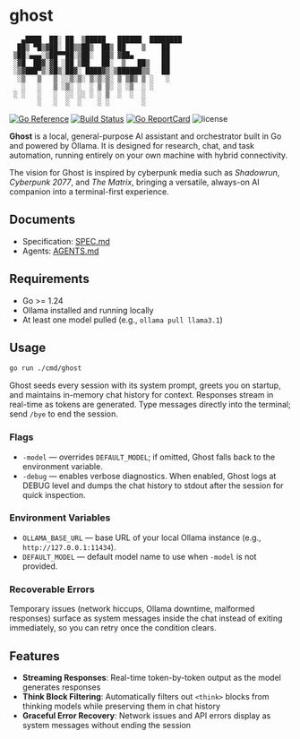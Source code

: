 # ghost

```text
   ▄████  ██░ ██  ▒█████   ██████  ████████
  ██▒ ▀█▒▓██░ ██▒▒██▒  ██▒ ██    ▒    ██
 ▒██░▄▄▄░▒██▀▀██░▒██░  ██▒ ▓██▄       ██
 ░▓█  ██▓░▓█ ░██ ▒██   ██░  ▒   ██▒   ██
 ░▒▓███▀▒░▓█▒░██▓░ ████▓▒░▒██████▒▒   ██
  ░▒   ▒   ▒ ░░▒░▒░ ▒░▒░▒░ ▒ ▒▓▒ ▒ ░   ░
   ░   ░   ▒ ░▒░ ░  ░ ▒ ▒░ ░ ░▒  ░ ░
 ░ ░   ░   ░  ░░ ░░ ░ ░ ▒  ░  ░  ░
       ░   ░  ░  ░    ░ ░        ░
```

[![Go Reference](https://pkg.go.dev/badge/github.com/theantichris/ghost.svg)](https://pkg.go.dev/github.com/theantichris/ghost) [![Build Status](https://github.com/theantichris/ghost/actions/workflows/go.yml/badge.svg)](https://github.com/theantichris/ghost/actions) [![Go ReportCard](https://goreportcard.com/badge/theantichris/ghost)](https://goreportcard.com/report/theantichris/ghost) ![license](https://img.shields.io/badge/license-MIT-informational?style=flat)

**Ghost** is a local, general-purpose AI assistant and orchestrator built in Go and powered by Ollama. It is designed for research, chat, and task automation, running entirely on your own machine with hybrid connectivity.

The vision for Ghost is inspired by cyberpunk media such as _Shadowrun_, _Cyberpunk 2077_, and _The Matrix_, bringing a versatile, always-on AI companion into a terminal-first experience.

## Documents

- Specification: [SPEC.md](SPEC.md)
- Agents: [AGENTS.md](AGENTS.md)

## Requirements

- Go >= 1.24
- Ollama installed and running locally
- At least one model pulled (e.g., `ollama pull llama3.1`)

## Usage

```bash
go run ./cmd/ghost
```

Ghost seeds every session with its system prompt, greets you on startup, and maintains in-memory chat history for context. Responses stream in real-time as tokens are generated. Type messages directly into the terminal; send `/bye` to end the session.

### Flags

- `-model` — overrides `DEFAULT_MODEL`; if omitted, Ghost falls back to the environment variable.
- `-debug` — enables verbose diagnostics. When enabled, Ghost logs at DEBUG level and dumps the chat history to stdout after the session for quick inspection.

### Environment Variables

- `OLLAMA_BASE_URL` — base URL of your local Ollama instance (e.g., `http://127.0.0.1:11434`).
- `DEFAULT_MODEL` — default model name to use when `-model` is not provided.

### Recoverable Errors

Temporary issues (network hiccups, Ollama downtime, malformed responses) surface as system messages inside the chat instead of exiting immediately, so you can retry once the condition clears.

## Features

- **Streaming Responses**: Real-time token-by-token output as the model generates responses
- **Think Block Filtering**: Automatically filters out `<think>` blocks from thinking models while preserving them in chat history
- **Graceful Error Recovery**: Network issues and API errors display as system messages without ending the session
